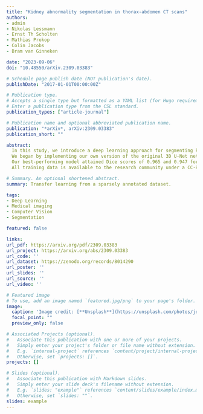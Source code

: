 ```yaml
---
title: "Kidney abnormality segmentation in thorax-abdomen CT scans"
authors:
- admin
- Nikolas Lessmann
- Ernst Th Scholten
- Mathias Prokop
- Colin Jacobs
- Bram van Ginneken

date: "2023-09-06"
doi: "10.48550/arXiv.2309.03383"

# Schedule page publish date (NOT publication's date).
publishDate: "2017-01-01T00:00:00Z"

# Publication type.
# Accepts a single type but formatted as a YAML list (for Hugo requirements).
# Enter a publication type from the CSL standard.
publication_types: ["article-journal"]

# Publication name and optional abbreviated publication name.
publication: "*arXiv*, arXiv:2309.03383"
publication_short: ""

abstract:
  In this study, we introduce a deep learning approach for segmenting kidney parenchyma and kidney abnormalities to support clinicians in identifying and quantifying renal abnormalities such as cysts, lesions, masses, metastases, and primary tumors. Our end-to-end segmentation method was trained on 215 contrast-enhanced thoracic-abdominal CT scans, with half of these scans containing one or more abnormalities.
  We began by implementing our own version of the original 3D U-Net network and incorporated four additional components, an end-to-end multi-resolution approach, a set of task-specific data augmentations, a modified loss function using top-k, and spatial dropout. Furthermore, we devised a tailored post-processing strategy. Ablation studies demonstrated that each of the four modifications enhanced kidney abnormality segmentation performance, while three out of four improved kidney parenchyma segmentation. Subsequently, we trained the nnUNet framework on our dataset. By ensembling the optimized 3D U-Net and the nnUNet with our specialized post-processing, we achieved marginally superior results.
  Our best-performing model attained Dice scores of 0.965 and 0.947 for segmenting kidney parenchyma in two test sets (20 scans without abnormalities and 30 with abnormalities), outperforming an independent human observer who scored 0.944 and 0.925, respectively. In segmenting kidney abnormalities within the 30 test scans containing them, the top-performing method achieved a Dice score of 0.585, while an independent second human observer reached a score of 0.664, suggesting potential for further improvement in computerized methods.
  All training data is available to the research community under a CC-BY 4.0 license on this URL [https://zenodo.org/records/8014290](https://zenodo.org/records/8014290).

# Summary. An optional shortened abstract.
summary: Transfer learning from a sparsely annotated dataset.

tags:
- Deep Learning
- Medical imaging
- Computer Vision
- Segmentation

featured: false

links:
url_pdf: https://arxiv.org/pdf/2309.03383
url_project: https://arxiv.org/abs/2309.03383
url_code: ''
url_dataset: https://zenodo.org/records/8014290
url_poster: ''
url_slides: ''
url_source: ''
url_video: ''

# Featured image
# To use, add an image named `featured.jpg/png` to your page's folder. 
image:
  caption: 'Image credit: [**Unsplash**](https://unsplash.com/photos/jdD8gXaTZsc)'
  focal_point: ""
  preview_only: false

# Associated Projects (optional).
#   Associate this publication with one or more of your projects.
#   Simply enter your project's folder or file name without extension.
#   E.g. `internal-project` references `content/project/internal-project/index.md`.
#   Otherwise, set `projects: []`.
projects: []

# Slides (optional).
#   Associate this publication with Markdown slides.
#   Simply enter your slide deck's filename without extension.
#   E.g. `slides: "example"` references `content/slides/example/index.md`.
#   Otherwise, set `slides: ""`.
slides: example
---
```

